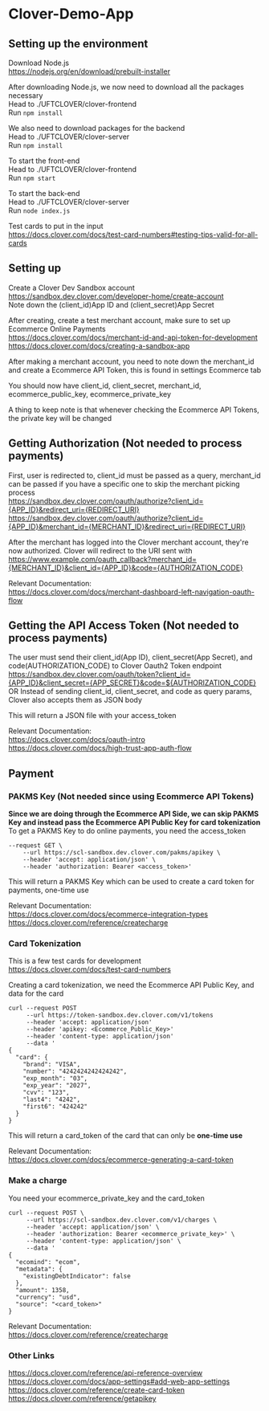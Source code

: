 # Clover-Demo-App

## Setting up the environment
Download Node.js  
https://nodejs.org/en/download/prebuilt-installer  

After downloading Node.js, we now need to download all the packages necessary  
Head to ./UFTCLOVER/clover-frontend  
Run `npm install`  

We also need to download packages for the backend  
Head to ./UFTCLOVER/clover-server  
Run `npm install`  

To start the front-end  
Head to ./UFTCLOVER/clover-frontend  
Run `npm start`  

To start the back-end  
Head to ./UFTCLOVER/clover-server  
Run `node index.js`  

Test cards to put in the input  
https://docs.clover.com/docs/test-card-numbers#testing-tips-valid-for-all-cards  

## Setting up
Create a Clover Dev Sandbox account  
https://sandbox.dev.clover.com/developer-home/create-account  
Note down the (client_id)App ID and (client_secret)App Secret  

After creating, create a test merchant account, make sure to set up Ecommerce Online Payments  
https://docs.clover.com/docs/merchant-id-and-api-token-for-development  
https://docs.clover.com/docs/creating-a-sandbox-app  

After making a merchant account, you need to note down the merchant_id and create a Ecommerce API Token, this is found in settings Ecommerce tab  

You should now have client_id, client_secret, merchant_id, ecommerce_public_key, ecommerce_private_key

A thing to keep note is that whenever checking the Ecommerce API Tokens, the private key will be changed

## Getting Authorization (Not needed to process payments)
First, user is redirected to, client_id must be passed as a query, merchant_id can be passed if you have a specific one to skip the merchant picking process  
https://sandbox.dev.clover.com/oauth/authorize?client_id={APP_ID}&redirect_uri={REDIRECT_URI}   
https://sandbox.dev.clover.com/oauth/authorize?client_id={APP_ID}&merchant_id={MERCHANT_ID}&redirect_uri={REDIRECT_URI}  
  
After the merchant has logged into the Clover merchant account, they're now authorized. Clover will redirect to the URI sent with  
https://www.example.com/oauth_callback?merchant_id={MERCHANT_ID}&client_id={APP_ID}&code={AUTHORIZATION_CODE}  

Relevant Documentation:  
https://docs.clover.com/docs/merchant-dashboard-left-navigation-oauth-flow  

## Getting the API Access Token (Not needed to process payments)
The user must send their client_id(App ID), client_secret(App Secret), and code(AUTHORIZATION_CODE) to Clover Oauth2 Token endpoint  
https://sandbox.dev.clover.com/oauth/token?client_id={APP_ID}&client_secret={APP_SECRET}&code=${AUTHORIZATION_CODE}  
OR
Instead of sending client_id, client_secret, and code as query params, Clover also accepts them as JSON body

This will return a JSON file with your access_token

Relevant Documentation:  
https://docs.clover.com/docs/oauth-intro  
https://docs.clover.com/docs/high-trust-app-auth-flow  

## Payment
### PAKMS Key (Not needed since using Ecommerce API Tokens)
**Since we are doing through the Ecommerce API Side, we can skip PAKMS Key and instead pass the Ecommerce API Public Key for card tokenization**  
To get a PAKMS Key to do online payments, you need the access_token  
```
--request GET \
    --url https://scl-sandbox.dev.clover.com/pakms/apikey \
    --header 'accept: application/json' \
    --header 'authorization: Bearer <access_token>'  
```  
This will return a PAKMS Key which can be used to create a card token for payments, one-time use  

Relevant Documentation:  
https://docs.clover.com/docs/ecommerce-integration-types  
https://docs.clover.com/reference/createcharge  

### Card Tokenization
This is a few test cards for development  
https://docs.clover.com/docs/test-card-numbers  

Creating a card tokenization, we need the Ecommerce API Public Key, and data for the card
```  
curl --request POST   
     --url https://token-sandbox.dev.clover.com/v1/tokens   
     --header 'accept: application/json'   
     --header 'apikey: <Ecommerce_Public_Key>'   
     --header 'content-type: application/json'   
     --data '
{  
  "card": {  
    "brand": "VISA",  
    "number": "4242424242424242",  
    "exp_month": "03",  
    "exp_year": "2027",  
    "cvv": "123",  
    "last4": "4242",  
    "first6": "424242"  
  }  
}  
```  

This will return a card_token of the card that can only be **one-time use**

Relevant Documentation:  
https://docs.clover.com/docs/ecommerce-generating-a-card-token  

### Make a charge
You need your ecommerce_private_key and the card_token
```
curl --request POST \
     --url https://scl-sandbox.dev.clover.com/v1/charges \
     --header 'accept: application/json' \
     --header 'authorization: Bearer <ecommerce_private_key>' \
     --header 'content-type: application/json' \
     --data '
{
  "ecomind": "ecom",
  "metadata": {
    "existingDebtIndicator": false
  },
  "amount": 1358,
  "currency": "usd",
  "source": "<card_token>"
}
```

Relevant Documentation:  
https://docs.clover.com/reference/createcharge  

### Other Links
https://docs.clover.com/reference/api-reference-overview  
https://docs.clover.com/docs/app-settings#add-web-app-settings  
https://docs.clover.com/reference/create-card-token  
https://docs.clover.com/reference/getapikey  